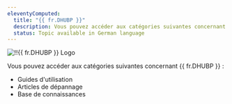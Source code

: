 ```yaml
---
eleventyComputed:
  title: "{{ fr.DHUBP }}"
  description: Vous pouvez accéder aux catégories suivantes concernant {{ fr.DHUBP }} ':' Guides d'utilisation, Articles de dépannage et Base de connaissances
  status: Topic available in German language
---
```

![!!{{ fr.DHUBP }} Logo](https://webdevolutions.blob.core.windows.net/images/projects/devolutions-hub-personal/devolutions-hub-personal-color-shadow.svg)

Vous pouvez accéder aux catégories suivantes concernant {{ fr.DHUBP }} :

* Guides d'utilisation
* Articles de dépannage
* Base de connaissances
